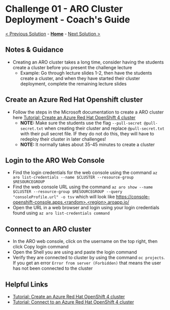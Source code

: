# Challenge 01 - ARO Cluster Deployment - Coach's Guide 

[< Previous Solution](./Solution-00.md) - **[Home](./README.md)** - [Next Solution >](./Solution-02.md)

## Notes & Guidance

- Creating an ARO cluster takes a long time, consider having the students create a cluster before you present the challenge lecture
  - Example: Go through lecture slides 1-2, then have the students create a cluster, and when they have started their cluster deployment, complete the remaining lecture slides

## Create an Azure Red Hat Openshift cluster

- Follow the steps in the Microsoft documentation to create a ARO cluster here [Tutorial: Create an Azure Red Hat OpenShift 4 cluster](https://docs.microsoft.com/en-us/azure/openshift/tutorial-create-cluster)
  - **NOTE:** Make sure the students use the flag `--pull-secret @pull-secret.txt` when creating their cluster and replace `@pull-secret.txt` with their pull secret file. IF they do not do this, they will have to redeploy their cluster in later challenges!
  - **NOTE:** It normally takes about 35-45 minutes to create a cluster

## Login to the ARO Web Console

- Find the login credentials for the web console using the command `az aro list-credentials --name $CLUSTER --resource-group $RESOURCEGROUP`
- Find the web console URL using the command `az aro show --name $CLUSTER --resource-group $RESOURCEGROUP --query "consoleProfile.url" -o tsv` which will look like https://console-openshift-console.apps.<random>.<region>.aroapp.io/
- Open the URL in a web browser and login using your login credentials found using `az aro list-credentials command`

## Connect to an ARO cluster

- In the ARO web console, click on the username on the top right, then click Copy login command
- Open the Shell you are using and paste the login command
- Verify they are connected to cluster by using the command `oc projects`. If you get an error `Error from server (Forbidden)` that means the user has not been connected to the cluster

## Helpful Links

- [Tutorial: Create an Azure Red Hat OpenShift 4 cluster](https://docs.microsoft.com/en-us/azure/openshift/tutorial-create-cluster)
- [Tutorial: Connect to an Azure Red Hat OpenShift 4 cluster](https://docs.microsoft.com/en-us/azure/openshift/tutorial-connect-cluster)